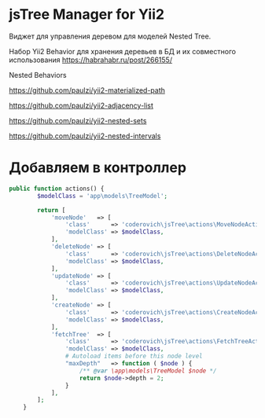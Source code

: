 # jsTree Manager for Yii2

Виджет для управления деревом для моделей Nested Tree.

Набор Yii2 Behavior для хранения деревьев в БД и их совместного использования
https://habrahabr.ru/post/266155/

Nested Behaviors

https://github.com/paulzi/yii2-materialized-path

https://github.com/paulzi/yii2-adjacency-list

https://github.com/paulzi/yii2-nested-sets

https://github.com/paulzi/yii2-nested-intervals


Добавляем в контроллер
===

```php
public function actions() {
		$modelClass = 'app\models\TreeModel';

		return [
			'moveNode'   => [
				'class'      => 'coderovich\jsTree\actions\MoveNodeAction',
				'modelClass' => $modelClass,
			],
			'deleteNode' => [
				'class'      => 'coderovich\jsTree\actions\DeleteNodeAction',
				'modelClass' => $modelClass,
			],
			'updateNode' => [
				'class'      => 'coderovich\jsTree\actions\UpdateNodeAction',
				'modelClass' => $modelClass,
			],
			'createNode' => [
				'class'      => 'coderovich\jsTree\actions\CreateNodeAction',
				'modelClass' => $modelClass,
			],
			'fetchTree'  => [
				'class'      => 'coderovich\jsTree\actions\FetchTreeAction',
				'modelClass' => $modelClass,
				# Autoload items before this node level
				"maxDepth"   => function ( $node ) {
					/** @var \app\models\TreeModel $node */
					return $node->depth = 2;
				}
			],
		];
	}
```


